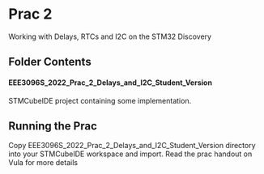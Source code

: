# Prac 2 
Working with Delays, RTCs and I2C on the STM32 Discovery

## Folder Contents
#### EEE3096S_2022_Prac_2_Delays_and_I2C_Student_Version
STMCubeIDE project containing some implementation.

## Running the Prac
Copy EEE3096S_2022_Prac_2_Delays_and_I2C_Student_Version directory into your STMCubeIDE workspace and import.
Read the prac handout on Vula for more details
